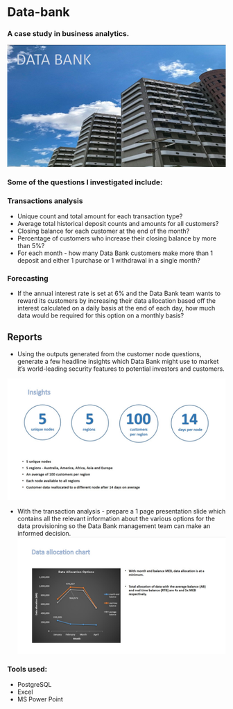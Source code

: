 # Data-bank

### A case study in business analytics.
![](images/data_bank_pic.jpg)
### Some of the questions I investigated include:

### Transactions analysis

* Unique count and total amount for each transaction type?
* Average total historical deposit counts and amounts for all customers?
* Closing balance for each customer at the end of the month?
* Percentage of customers who increase their closing balance by more than 5%?
* For each month - how many Data Bank customers make more than 1 deposit and either 1 purchase or 1 withdrawal in a single month?

### Forecasting
* If the annual interest rate is set at 6% and the Data Bank team wants to reward its customers by increasing their data allocation based off the interest calculated on a daily basis at the end of each day, how much data would be required for this option on a monthly basis?

## Reports
* Using the outputs generated from the customer node questions, generate a few headline insights which Data Bank might use to market it’s world-leading security features to potential investors and customers.

![](images/data_bank_insights.jpg)


* With the transaction analysis - prepare a 1 page presentation slide which contains all the relevant information about the various options for the data provisioning so the Data Bank management team can make an informed decision.
![](images/data_allocation.jpg)




### Tools used:
* PostgreSQL
* Excel
* MS Power Point

